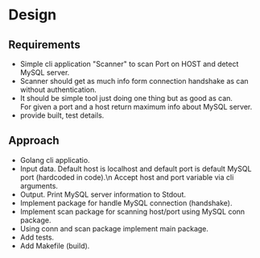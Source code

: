 # Design

## Requirements
* Simple cli application "Scanner" to scan Port on HOST and detect MySQL server.
* Scanner should get as much info form connection handshake as can without authentication.
* It should be simple tool just doing one thing but as good as can.\
For given a port and a host return maximum info about MySQL server.
* provide built, test details.

## Approach
* Golang cli applicatio.
* Input data. Default host is localhost and default port is default MySQL port (hardcoded in code).\n
Accept host and port variable via cli arguments.
* Output. Print MySQL server information to Stdout.
* Implement package for handle MySQL connection (handshake).
* Implement scan package for scanning host/port using MySQL conn package.
* Using conn and scan package implement main package.
* Add tests.
* Add Makefile (build).
